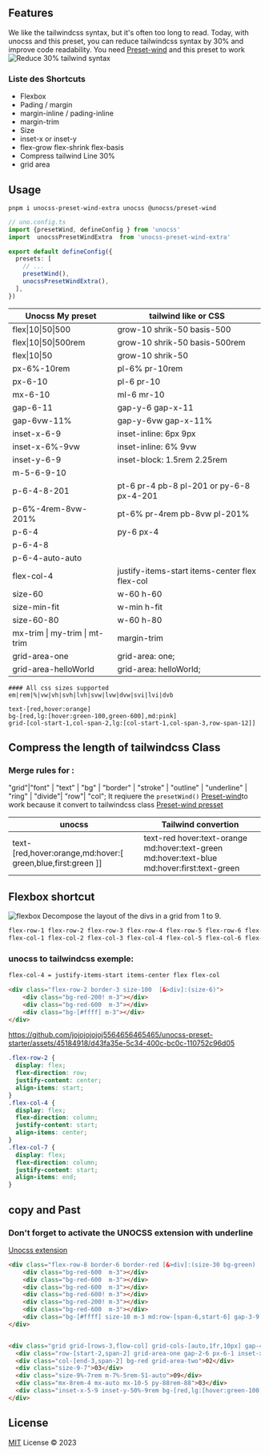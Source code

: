## Features

We like the tailwindcss syntax, but it's often too long to read. Today, with unocss and this preset, you can reduce tailwindcss syntax by 30% and improve code readability.
You need [Preset-wind](https://www.npmjs.com/package/@unocss/preset-wind) and this preset to work
![Reduce 30% tailwind syntax](https://github.com/jojojojojoj5564656465465/unocss-preset-starter/assets/45184918/efb0180e-38f5-4360-89f5-92b646995de1)

### Liste des Shortcuts
- Flexbox
- Pading / margin
- margin-inline / pading-inline
- margin-trim
- Size
- inset-x or inset-y
- flex-grow flex-shrink flex-basis
- Compress tailwind Line 30%
- grid area

## Usage
```shell
pnpm i unocss-preset-wind-extra unocss @unocss/preset-wind
```

```ts
// uno.config.ts
import {presetWind, defineConfig } from 'unocss'
import  unocssPresetWindExtra  from 'unocss-preset-wind-extra'

export default defineConfig({
  presets: [
    // ...
    presetWind(),
    unocssPresetWindExtra(),
  ],
})
```
| Unocss My preset              | tailwind like or CSS                           |
|-------------------------------|------------------------------------------------|
| flex\|10\|50\|500             | grow-10 shrik-50 basis-500                     |
| flex\|10\|50\|500rem          | grow-10 shrik-50 basis-500rem                  |
| flex\|10\|50                  | grow-10 shrik-50                               |
| px-6%-10rem                   | pl-6% pr-10rem                                 |
| px-6-10                       | pl-6 pr-10                                     |
| mx-6-10                       | ml-6 mr-10                                     |
| gap-6-11                      | gap-y-6 gap-x-11                               |
| gap-6vw-11%                   | gap-y-6vw gap-x-11%                            |
| inset-x-6-9                   | inset-inline: 6px 9px                          |
| inset-x-6%-9vw                | inset-inline: 6% 9vw                           |
| inset-y-6-9                   | inset-block: 1.5rem 2.25rem                    |
| m-5-6-9-10                    |                                                |
| p-6-4-8-201                   | pt-6 pr-4 pb-8 pl-201 or py-6-8 px-4-201       |
| p-6%-4rem-8vw-201%            | pt-6% pr-4rem pb-8vw pl-201%                   |
| p-6-4                         | py-6 px-4                                      |
| p-6-4-8                       |                                                |
| p-6-4-auto-auto               |                                                |
| flex-col-4                    | justify-items-start items-center flex flex-col |
| size-60                       | w-60 h-60                                      |
| size-min-fit                  | w-min h-fit                                    |
| size-60-80                    | w-60 h-80                                      |
| mx-trim \| my-trim \| mt-trim | margin-trim                                    |
| grid-area-one                 | grid-area: one;                                |
| grid-area-helloWorld          | grid-area: helloWorld;                         |
```
#### All css sizes supported
em|rem|%|vw|vh|svh|lvh|svw|lvw|dvw|svi|lvi|dvb

text-[red,hover:orange]
bg-[red,lg:[hover:green-100,green-600],md:pink]
grid-[col-start-1,col-span-2,lg:[col-start-1,col-span-3,row-span-12]]

```
## Compress the length of tailwindcss Class
### Merge rules for : 
"grid"|"font" | "text" | "bg" | "border" | "stroke" | "outline" | "underline" | "ring" | "divide"| "row"| "col";
It reqiuere the ```presetWind()``` [Preset-wind](https://www.npmjs.com/package/@unocss/preset-wind)to work because it convert to tailwindcss class
[Preset-wind presset](https://www.npmjs.com/package/@unocss/preset-wind)

| unocss                                                      | Tailwind convertion                                                                         |
|-------------------------------------------------------------|---------------------------------------------------------------------------------------------|
| text-[red,hover:orange,md:hover:[ green,blue,first:green ]] | text-red hover:text-orange md:hover:text-green md:hover:text-blue md:hover:first:text-green |

## Flexbox shortcut
![flexbox](https://github.com/jojojojojoj5564656465465/unocss-preset-starter/assets/45184918/f498deac-e3b2-40b0-96f6-a73c37f85553)
Decompose the layout of the divs in a grid from 1 to 9.

```md
flex-row-1 flex-row-2 flex-row-3 flex-row-4 flex-row-5 flex-row-6 flex-row-7 flex-row-8 flex-row-9
flex-col-1 flex-col-2 flex-col-3 flex-col-4 flex-col-5 flex-col-6 flex-col-7 flex-col-8 flex-col-9
```
### unocss to tailwindcss exemple:
```md
flex-col-4 = justify-items-start items-center flex flex-col
```
```html
<div class="flex-row-2 border-3 size-100  [&>div]:(size-6)">
	<div class="bg-red-200! m-3"></div>
	<div class="bg-red-600 	m-3"></div>
	<div class="bg-[#ffff] m-3"></div>
</div>
```

https://github.com/jojojojojoj5564656465465/unocss-preset-starter/assets/45184918/d43fa35e-5c34-400c-bc0c-110752c96d05

```css
.flex-row-2 {
  display: flex;
  flex-direction: row;
  justify-content: center;
  align-items: start;
}
.flex-col-4 {
  display: flex;
  flex-direction: column;
  justify-content: start;
  align-items: center;
}
.flex-col-7 {
  display: flex;
  flex-direction: column;
  justify-content: start;
  align-items: end;
}
```
## copy and Past
### Don't forget to activate the UNOCSS extension with underline
[Unocss extension](https://marketplace.visualstudio.com/items?itemName=antfu.unocss)
```html
<div class="flex-row-8 border-6 border-red [&>div]:(size-30 bg-green)  grid-[col-span-1,col-start-2]">
	<div class="bg-red-600  m-3"></div>
	<div class="bg-red-600  m-3"></div>
	<div class="bg-red-600  m-3"></div>
	<div class="bg-red-600! m-3"></div>
	<div class="bg-red-200! m-3"></div>
	<div class="bg-red-600 	m-3"></div>
	<div class="bg-[#ffff] size-10 m-3 md:row-[span-6,start-6] gap-3-9 flex|1|20|50%"></div>
</div>


<div class="grid grid-[rows-3,flow-col] grid-cols-[auto,1fr,10px] gap-4 px-6rem-8em">
  <div class="row-[start-2,span-2] grid-area-one gap-2-6 px-6-1 inset-x-4 p-16rem-16-auto-auto">01</div>
  <div class="col-[end-3,span-2] bg-red grid-area-two">02</div>
  <div class="size-9-7">03</div>
  <div class="size-9%-7rem m-7%-5rem-51-auto">09</div>
  <div class="mx-8rem-4 mx-auto mx-10-5 py-88rem-88">03</div>
  <div class="inset-x-5-9 inset-y-50%-9rem bg-[red,lg:[hover:green-100,green-600],md:pink]">03</div>
</div>

```

## License

[MIT](./LICENSE) License © 2023 

